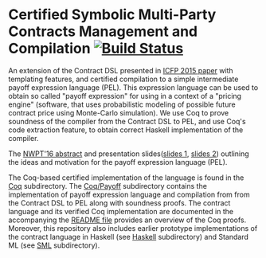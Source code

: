 # Certified Symbolic Multi-Party Contracts Management and Compilation [![Build Status](https://travis-ci.org/annenkov/contracts.svg?branch=master)](https://travis-ci.org/annenkov/contracts)

An extension of the Contract DSL presented in [ICFP 2015 paper](doc/icfp2015.pdf)
with templating features, and certified compilation to a simple intermediate
payoff expression language (PEL). This expression language can be used to obtain
so called "payoff expression" for using in a context of a "pricing engine"
(software, that uses probabilistic modeling of possible future contract price
using Monte-Carlo simulation). We use Coq to prove soundness of the compiler
from the Contract DSL to PEL, and use Coq's code extraction feature, to obtain
correct Haskell implementation of the compiler.

The [NWPT'16 abstract](http://dannenkov.me/papers/NWPTPayoffLang.pdf) and
presentation slides([slides 1](http://dannenkov.me/papers/NWPT16Slides.pdf),
[slides 2](http://dannenkov.me/papers/HIPERFIT_Workshop_2016.pdf))
outlining the ideas and motivation for the payoff expression language (PEL).

The Coq-based certified implementation of the language is
found in the [Coq](Coq) subdirectory. The [Coq/Payoff](Coq/Payoff) subdirectory
contains the implementation of payoff expression language and compilation
from from the Contract DSL to PEL along with soundness proofs.
The contract language and its verified Coq implementation are documented
in the accompanying the [README file](Coq/README.md) provides an overview of the Coq
proofs. Moreover, this repository also includes earlier prototype
implementations of the contract language in Haskell (see
[Haskell](Haskell) subdirectory) and Standard ML (see [SML](SML)
subdirectory).
